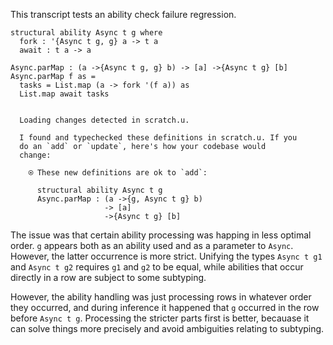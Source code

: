 This transcript tests an ability check failure regression.

``` unison
structural ability Async t g where
  fork : '{Async t g, g} a -> t a
  await : t a -> a

Async.parMap : (a ->{Async t g, g} b) -> [a] ->{Async t g} [b]
Async.parMap f as = 
  tasks = List.map (a -> fork '(f a)) as 
  List.map await tasks
```

``` ucm

  Loading changes detected in scratch.u.

  I found and typechecked these definitions in scratch.u. If you
  do an `add` or `update`, here's how your codebase would
  change:
  
    ⍟ These new definitions are ok to `add`:
    
      structural ability Async t g
      Async.parMap : (a ->{g, Async t g} b)
                     -> [a]
                     ->{Async t g} [b]

```
The issue was that certain ability processing was happing in less
optimal order. `g` appears both as an ability used and as a parameter
to `Async`. However, the latter occurrence is more strict. Unifying
the types `Async t g1` and `Async t g2` requires `g1` and `g2` to
be equal, while abilities that occur directly in a row are subject to
some subtyping.

However, the ability handling was just processing rows in whatever
order they occurred, and during inference it happened that `g`
occurred in the row before `Async t g`. Processing the stricter parts
first is better, becauase it can solve things more precisely and avoid
ambiguities relating to subtyping.

